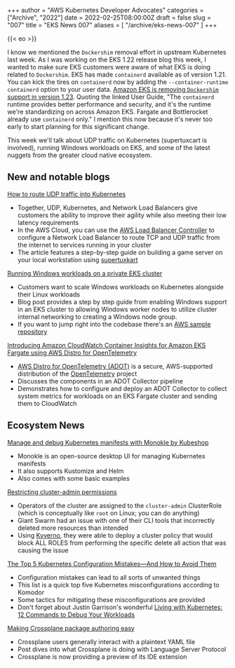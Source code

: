 +++
author = "AWS Kubernetes Developer Advocates"
categories = ["Archive", "2022"]
date = 2022-02-25T08:00:00Z
draft = false
slug = "007"
title = "EKS News 007"
aliases = [
    "/archive/eks-news-007"
]
+++

{{< eo >}}

I know we mentioned the `Dockershim` removal effort in upstream Kubernetes last week. As I was working on the EKS 1.22 release blog this week, I wanted to make sure EKS customers were aware of what EKS is doing related to `Dockershim`. EKS has made `containerd` available as of version 1.21. You can kick the tires on `containerd` now by adding the `--container-runtime containerd` option to your user data. [Amazon EKS is removing `Dockershim` support in version 1.23](https://docs.aws.amazon.com/eks/latest/userguide/dockershim-deprecation.html). Quoting the linked User Guide, "The `containerd` runtime provides better performance and security, and it's the runtime we're standardizing on across Amazon EKS. Fargate and Bottlerocket already use `containerd` only." I mention this now because it's never too early to start planning for this significant change.

This week we'll talk about UDP traffic on Kubernetes (supertuxcart is involved), running Windows workloads on EKS, and some of the latest nuggets from the greater cloud native ecosystem.

## New and notable blogs

[How to route UDP traffic into Kubernetes](https://aws.amazon.com/blogs/containers/how-to-route-udp-traffic-into-kubernetes/)

* Together, UDP, Kubernetes, and Network Load Balancers give customers the ability to improve their agility while also meeting their low latency requirements
* In the AWS Cloud, you can use the [AWS Load Balancer Controller](https://kubernetes-sigs.github.io/aws-load-balancer-controller/v2.3/) to configure a Network Load Balancer to route TCP and UDP traffic from the internet to services running in your cluster
* The article features a step-by-step guide on building a game server on your local workstation using [supertuxkart](https://supertuxkart.net/Download)

[Running Windows workloads on a private EKS cluster](https://aws.amazon.com/blogs/containers/running-windows-workloads-on-a-private-eks-cluster/)

* Customers want to scale Windows workloads on Kubernetes alongside their Linux workloads
* Blog post provides a step by step guide from enabling Windows support in an EKS cluster to allowing Windows worker nodes to utilize cluster internal networking to creating a Windows node group.
* If you want to jump right into the codebase there's an [AWS sample repository](https://github.com/aws-samples/private-eks-for-windows-workloads-with-terraform)

[Introducing Amazon CloudWatch Container Insights for Amazon EKS Fargate using AWS Distro for OpenTelemetry](https://aws.amazon.com/blogs/containers/introducing-amazon-cloudwatch-container-insights-for-amazon-eks-fargate-using-aws-distro-for-opentelemetry/)

* [AWS Distro for OpenTelemetry (ADOT)](https://aws-otel.github.io/docs/introduction) is a secure, AWS-supported distribution of the [OpenTelemetry](https://opentelemetry.io/docs/) project
* Discusses the components in an ADOT Collector pipeline
* Demonstrates how to configure and deploy an ADOT Collector to collect system metrics for workloads on an EKS Fargate cluster and sending them to CloudWatch

## Ecosystem News

[Manage and debug Kubernetes manifests with Monokle by Kubeshop](https://kunalkushwaha.com/manage-and-debug-kubernetes-manifests-with-monokle-by-kubeshop)

* Monokle is an open-source desktop UI for managing Kubernetes manifests
* It also supports Kustomize and Helm
* Also comes with some basic examples

[Restricting cluster-admin permissions](https://www.giantswarm.io/blog/restricting-cluster-admin-permissions)

* Operators of the cluster are assigned to the `cluster-admin` ClusterRole (which is conceptually like `root` on Linux; you can do anything)
* Giant Swarm had an issue with one of their CLI tools that incorrectly deleted more resources than intended
* Using [Kyverno](https://kyverno.io/), they were able to deploy a cluster policy that would block ALL ROLES from performing the specific delete all action that was causing the issue

[The Top 5 Kubernetes Configuration Mistakes—And How to Avoid Them](https://komodor.com/blog/the-top-5-kubernetes-configuration-mistakes-and-how-to-avoid-them/)

* Configuration mistakes can lead to all sorts of unwanted things
* This list is a quick top five Kubernetes misconfigurations according to Komodor
* Some tactics for mitigating these misconfigurations are provided
* Don't forget about Justin Garrison's wonderful [Living with Kubernetes: 12 Commands to Debug Your Workloads](https://thenewstack.io/living-with-kubernetes-12-commands-to-debug-your-workloads/)

[Making Crossplane package authoring easy](https://blog.upbound.io/moving-crossplane-package-authoring-from-plain-yaml-to-ide-aided-development/)

* Crossplane users generally interact with a plaintext YAML file
* Post dives into what Crossplane is doing with Language Server Protocol
* Crossplane is now providing a preview of its IDE extension
